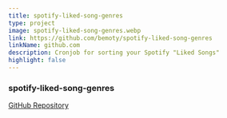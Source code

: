 ```yaml
---
title: spotify-liked-song-genres
type: project
image: spotify-liked-song-genres.webp
link: https://github.com/bemoty/spotify-liked-song-genres
linkName: github.com
description: Cronjob for sorting your Spotify "Liked Songs"
highlight: false
---
```


### spotify-liked-song-genres
[GitHub Repository](https://github.com/bemoty/spotify-liked-song-genres)